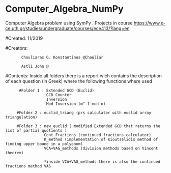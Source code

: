 # Computer_Algebra_NumPy
Computer Algebra problem using SymPy . Projects in course https://www.e-ce.uth.gr/studies/undergraduate/courses/ece413/?lang=en

#Created: 11/2019

#Creators: 

           Chouliaras G. Konstantinos @Chouliar 

           Astli John @
          
          
#Contents: Inside all folders there is a report wich contains the description of each question (in Greek) where the following functions where used 

          #Folder 1 : Extended GCD (Euclid)
                      GCD Counter
                      Inversion 
                      Mod Inversion (m^-1 mod n)
         
         #Folder 2 : euclid_triang (prs calculator with euclid array triangulation)
         
         #Folder 3 : new_euclid ( modified Extended GCD that returns the list of partial quotients )
                     Cont_Fractions (continued fractions calculator)
                     K_method (implementation of Kioutselidis method of finding upper bound in a polyonom)
                     VCA+VAG_methods (division methods based on Vincent theorem)
                     
                     *inside VCA+VAG_methods there is also the continued fractions method VAS 
                     
                     

